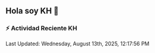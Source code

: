 ## Hola soy KH 👋

<!--
**karyHerrera/karyHerrera** is a ✨ _special_ ✨ repository because its `README.md` (this file) appears on your GitHub profile.

Here are some ideas to get you started:

- 🔭 I’m currently working on ...
- 🌱 I’m currently learning ...
- 👯 I’m looking to collaborate on ...
- 🤔 I’m looking for help with ...
- 💬 Ask me about ...
- 📫 How to reach me: ...
- 😄 Pronouns: ...
- ⚡ Fun fact: ...
-->


### :zap: Actividad Reciente KH
<!--RECENT_ACTIVITY:start-->
<!--RECENT_ACTIVITY:end-->
<!--RECENT_ACTIVITY:last_update-->
Last Updated: Wednesday, August 13th, 2025, 12:17:56 PM
<!--RECENT_ACTIVITY:last_update_end-->
